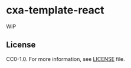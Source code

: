 # cxa-template-react

WIP

## License

CC0-1.0. For more information, see [LICENSE](./LICENSE) file.